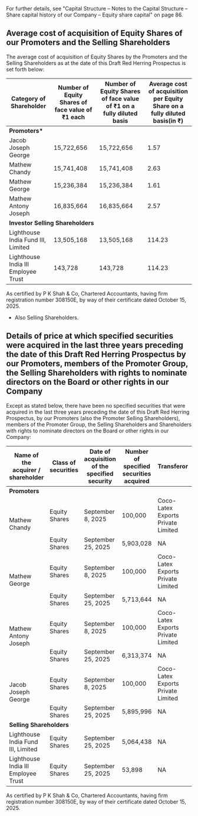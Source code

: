 For further details, see "Capital Structure – Notes to the Capital Structure – Share capital history of our Company – Equity share capital" on page 86.

## Average cost of acquisition of Equity Shares of our Promoters and the Selling Shareholders

The average cost of acquisition of Equity Shares by the Promoters and the Selling Shareholders as at the date of this Draft Red Herring Prospectus is set forth below:

<table><thead><tr><th>Category of Shareholder</th><th>Number of Equity Shares of face value of ₹1 each</th><th>Number of Equity Shares of face value of ₹1 on a fully diluted basis</th><th>Average cost of acquisition per Equity Share on a fully diluted basis(in ₹)</th></tr></thead><tbody><tr><td colspan="4"><strong>Promoters*</strong></td></tr><tr><td>Jacob Joseph George</td><td>15,722,656</td><td>15,722,656</td><td>1.57</td></tr><tr><td>Mathew Chandy</td><td>15,741,408</td><td>15,741,408</td><td>2.63</td></tr><tr><td>Mathew George</td><td>15,236,384</td><td>15,236,384</td><td>1.61</td></tr><tr><td>Mathew Antony Joseph</td><td>16,835,664</td><td>16,835,664</td><td>2.57</td></tr><tr><td colspan="4"><strong>Investor Selling Shareholders</strong></td></tr><tr><td>Lighthouse India Fund III, Limited</td><td>13,505,168</td><td>13,505,168</td><td>114.23</td></tr><tr><td>Lighthouse India III Employee Trust</td><td>143,728</td><td>143,728</td><td>114.23</td></tr></tbody></table>

As certified by P K Shah & Co, Chartered Accountants, having firm registration number 308150E, by way of their certificate dated October 15, 2025.

* Also Selling Shareholders.

## Details of price at which specified securities were acquired in the last three years preceding the date of this Draft Red Herring Prospectus by our Promoters, members of the Promoter Group, the Selling Shareholders with rights to nominate directors on the Board or other rights in our Company

Except as stated below, there have been no specified securities that were acquired in the last three years preceding the date of this Draft Red Herring Prospectus, by our Promoters (also the Promoter Selling Shareholders), members of the Promoter Group, the Selling Shareholders and Shareholders with rights to nominate directors on the Board or other rights in our Company:

<table><thead><tr><th>Name of the acquirer / shareholder</th><th>Class of securities</th><th>Date of acquisition of the specified security</th><th>Number of specified securities acquired</th><th>Transferor</th><th>Acquisition price per specified security (in ₹)</th><th>Nature of Acquisition</th></tr></thead><tbody><tr><td colspan="7"><strong>Promoters</strong></td></tr><tr><td rowspan="2">Mathew Chandy</td><td>Equity Shares</td><td>September 8, 2025</td><td>100,000</td><td>Coco-Latex Exports Private Limited</td><td>72.00</td><td>Transfer</td></tr><tr><td>Equity Shares</td><td>September 25, 2025</td><td>5,903,028</td><td>NA</td><td>Nil</td><td>Bonus issue</td></tr><tr><td rowspan="2">Mathew George</td><td>Equity Shares</td><td>September 8, 2025</td><td>100,000</td><td>Coco-Latex Exports Private Limited</td><td>72.00</td><td>Transfer</td></tr><tr><td>Equity Shares</td><td>September 25, 2025</td><td>5,713,644</td><td>NA</td><td>Nil</td><td>Bonus issue</td></tr><tr><td rowspan="2">Mathew Antony Joseph</td><td>Equity Shares</td><td>September 8, 2025</td><td>100,000</td><td>Coco-Latex Exports Private Limited</td><td>72.00</td><td>Transfer</td></tr><tr><td>Equity Shares</td><td>September 25, 2025</td><td>6,313,374</td><td>NA</td><td>Nil</td><td>Bonus issue</td></tr><tr><td rowspan="2">Jacob Joseph George</td><td>Equity Shares</td><td>September 8, 2025</td><td>100,000</td><td>Coco-Latex Exports Private Limited</td><td>72.00</td><td>Transfer</td></tr><tr><td>Equity Shares</td><td>September 25, 2025</td><td>5,895,996</td><td>NA</td><td>Nil</td><td>Bonus issue</td></tr><tr><td colspan="7"><strong>Selling Shareholders</strong></td></tr><tr><td>Lighthouse India Fund III, Limited</td><td>Equity Shares</td><td>September 25, 2025</td><td>5,064,438</td><td>NA</td><td>Nil</td><td>Bonus issue</td></tr><tr><td>Lighthouse India III Employee Trust</td><td>Equity Shares</td><td>September 25, 2025</td><td>53,898</td><td>NA</td><td>Nil</td><td>Bonus issue</td></tr></tbody></table>

As certified by P K Shah & Co, Chartered Accountants, having firm registration number 308150E, by way of their certificate dated October 15, 2025.